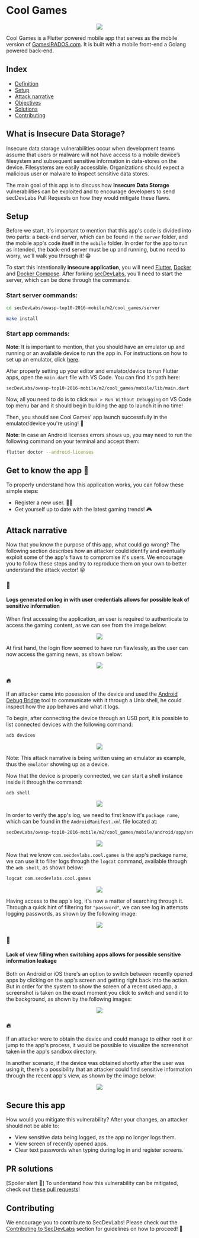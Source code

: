 # Cool Games

<p align="center">
    <img src="images/log_in.png"/>
</p>

Cool Games is a Flutter powered mobile app that serves as the mobile version of [GamesIRADOS.com](https://github.com/globocom/secDevLabs/tree/master/owasp-top10-2017-apps/a10/games-irados). It is built with a mobile front-end a Golang powered back-end.

## Index

- [Definition](#what-is-insecure-authentication)
- [Setup](#setup)
- [Attack narrative](#attack-narrative)
- [Objectives](#secure-this-app)
- [Solutions](#pr-solutions)
- [Contributing](#contributing)

## What is Insecure Data Storage?

Insecure data storage vulnerabilities occur when development teams assume that users or malware will not have access to a mobile device’s filesystem and subsequent sensitive information in data-stores on the device. Filesystems are easily accessible. Organizations should expect a malicious user or malware to inspect sensitive data stores.

The main goal of this app is to discuss how **Insecure Data Storage** vulnerabilities can be exploited and to encourage developers to send secDevLabs Pull Requests on how they would mitigate these flaws.

## Setup

Before we start, it's important to mention that this app's code is divided into two parts: a back-end server, which can be found in the `server` folder, and the mobile app's code itself in the `mobile` folder. In order for the app to run as intended, the back-end server must be up and running, but no need to worry, we'll walk you through it! 😁

To start this intentionally **insecure application**, you will need [Flutter][VS-Code-Flutter], [Docker][Docker Install] and [Docker Compose][Docker Compose Install]. After forking [secDevLabs](https://github.com/globocom/secDevLabs), you'll need to start the server, which can be done through the commands:

### Start server commands:

```sh
cd secDevLabs/owasp-top10-2016-mobile/m2/cool_games/server
```

```sh
make install
```

### Start app commands:

**Note**: It is important to mention, that you should have an emulator up and running or an available device to run the app in. For instructions on how to set up an emulator, click [here][VS-Code-Flutter].

After properly setting up your editor and emulator/device to run Flutter apps, open the `main.dart` file with VS Code. You can find it's path here:

```
secDevLabs/owasp-top10-2016-mobile/m2/cool_games/mobile/lib/main.dart
```

Now, all you need to do is to click `Run > Run Without Debugging` on VS Code top menu bar and it should begin building the app to launch it in no time!

Then, you should see Cool Games' app launch successfully in the emulator/device you're using! 📲

**Note**: In case an Android licenses errors shows up, you may need to run the following command on your terminal and accept them:

```sh
flutter doctor --android-licenses
```

## Get to know the app 📝

To properly understand how this application works, you can follow these simple steps:

- Register a new user. 👩‍💻
- Get yourself up to date with the latest gaming trends! 🎮

## Attack narrative

Now that you know the purpose of this app, what could go wrong? The following section describes how an attacker could identify and eventually exploit some of the app's flaws to compromise it's users. We encourage you to follow these steps and try to reproduce them on your own to better understand the attack vector! 😜

### 👀

#### Logs generated on log in with user credentials allows for possible leak of sensitive information

When first accessing the application, an user is required to authenticate to access the gaming content, as we can see from the image below:

<p align="center">
    <img src="images/log_in.png"/>
</p>

At first hand, the login flow seemed to have run flawlessly, as the user can now access the gaming news, as shown below:

<p align="center">
    <img src="images/successfull_log_in.gif"/>
</p>

### 🔥

If an attacker came into posession of the device and used the [Android Debug Bridge](https://developer.android.com/studio/command-line/adb) tool to communicate with it through a Unix shell, he could inspect how the app behaves and what it logs.

To begin, after connecting the device through an USB port, it is possible to list connected devices with the following command:

```sh
adb devices
```

<p align="center">
    <img src="images/adb_devices.png"/>
</p>

Note: This attack narrative is being written using an emulator as example, thus the `emulator` showing up as a device.

Now that the device is properly connected, we can start a shell instance inside it through the command:

```sh
adb shell
```

<p align="center">
    <img src="images/adb_shell.png"/>
</p>

In order to verify the app's log, we need to first know it's `package name`, which can be found in the `AndroidManifest.xml` file located at:

```sh
secDevLabs/owasp-top10-2016-mobile/m2/cool_games/mobile/android/app/src/profile/AndroidManifest.xml
```

<p align="center">
    <img src="images/package_name.png"/>
</p>

Now that we know `com.secdevlabs.cool.games` is the app's package name, we can use it to filter logs through the `logcat` command, available through the `adb shell`, as shown below:

```sh
logcat com.secdevlabs.cool.games
```

<p align="center">
    <img src="images/logcat.png"/>
</p>

Having access to the app's log, it's now a matter of searching through it. Through a quick hint of filtering for `"password"`, we can see log in attempts logging passwords, as shown by the following image:

<p align="center">
    <img src="images/logged_password.png"/>
</p>

### 👀

#### Lack of view filling when switching apps allows for possible sensitive information leakage

Both on Android or iOS there's an option to switch between recently opened apps by clicking on the app's screen and getting right back into the action. But in order for the system to show the screen of a recent used app, a screenshot is taken on the exact moment you click to switch and send it to the background, as shown by the following images:

<p align="center">
    <img src="images/recent_app_android.png"/>
</p>

### 🔥

If an attacker were to obtain the device and could manage to either root it or jump to the app's process, it would be possible to visualize the screenshot taken in the app's sandbox directory.

In another scenario, if the device was obtained shortly after the user was using it, there's a possibility that an attacker could find sensitive information through the recent app's view, as shown by the image below:

<p align="center">
    <img src="images/recent_app_password.png"/>
</p>

## Secure this app

How would you mitigate this vulnerability? After your changes, an attacker should not be able to:

* View sensitive data being logged, as the app no longer logs them.
* View screen of recently opened apps.
* Clear text passwords when typing during log in and register screens.

## PR solutions

[Spoiler alert 🚨] To understand how this vulnerability can be mitigated, check out [these pull requests](https://github.com/globocom/secDevLabs/pulls?q=is%3Apr+is%3Aclosed+label%3AM2-OWASP-2016+label%3A%22Cool+Games%22)!

## Contributing

We encourage you to contribute to SecDevLabs! Please check out the [Contributing to SecDevLabs](../../../docs/CONTRIBUTING.md) section for guidelines on how to proceed! 🎉

[Flutter]: https://flutter.dev/docs/get-started/install
[VS-Code-Flutter]: ../../../docs/installing-flutter.md
[Docker Install]:  https://docs.docker.com/install/
[Docker Compose Install]: https://docs.docker.com/compose/install/
